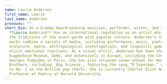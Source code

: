 ```yaml
---
name: Laurie Anderson
first_name: Laurie
last_name: Anderson
pronouns: ""
short_bio: As a Grammy Award-winning musician, performer, writer, and artist,
  **Laurie Anderson** has an international reputation as an artist who combines
  the traditions of the avant-garde with popular culture. Anderson’s theatrical
  works combine a variety of media, including performance, music, poetry,
  sculpture, opera, anthropological investigations, and linguistic games, to
  elicit emotional reactions. As a visual artist, Anderson has been shown at the
  Guggenheim Museum, SoHo, and extensively in Europe, including the Centre
  Georges Pompidou in Paris. She has also released seven albums for Warner
  Brothers, including _Big Science_, featuring the song “O Superman,” which rose
  to No. 2 on the British pop charts. She is currently Charles Eliot Norton
  Professor of Poetry at Harvard University.
---
```

